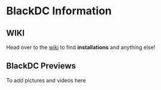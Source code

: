 # BlackDC Information
## WIKI
Head over to the [wiki](https://github.com/DrkTheDon/BlackDC/wiki) to find **installations** and anything else! 

## BlackDC Previews
To add pictures and videos here
